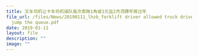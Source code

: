 ```yaml
---
title: 叉车司机让卡车司机插队每次索贿1角或1元监2月须蹲牢房过年
file_url: /files/News/20190111_lhzb_forklift driver allowed truck drivers to
  jump the queue.pdf
date: 2019-01-11
layout: file
description: ""
image: ""
---
```

